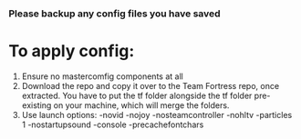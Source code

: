 ### Please backup any config files you have saved

# To apply config:
1. Ensure no mastercomfig components at all
2. Download the repo and copy it over to the Team Fortress repo, once extracted. You have to put the tf folder alongside the tf folder pre-existing on your machine, which will merge the folders.
3. Use launch options:
-novid -nojoy -nosteamcontroller -nohltv -particles 1 -nostartupsound -console -precachefontchars
